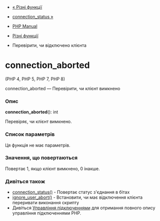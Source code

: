 - [« Різні функції](ref.misc.md)
- [connection_status »](function.connection-status.md)

- [PHP Manual](index.md)
- [Різні функції](ref.misc.md)
- Перевірити, чи відключено клієнта

# connection_aborted

(PHP 4, PHP 5, PHP 7, PHP 8)

connection_aborted — Перевірити, чи клієнт вимкнено

### Опис

**connection_aborted**(): int

Перевіряє, чи клієнт вимкнено.

### Список параметрів

Ця функція не має параметрів.

### Значення, що повертаються

Повертає 1, якщо клієнт вимкнено, 0 інакше.

### Дивіться також

- [connection_status()](function.connection-status.md) - Повертає
статус з'єднання в бітах
- [ignore_user_abort()](function.ignore-user-abort.md) - Встановити,
чи має відключення клієнта переривати виконання скрипту
- Дивіться [Управління
підключеннями](features.connection-handling.md) для отримання
повного опису управління підключеннями PHP.
